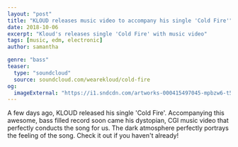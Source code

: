 ```yaml
---
layout: "post"
title: "KLOUD releases music video to accompany his single 'Cold Fire'"
date: 2018-10-06
excerpt: "Kloud's releases single 'Cold Fire' with music video"
tags: [music, edm, electronic]
author: samantha

genre: "bass"
teaser:
  type: "soundcloud"
  source: soundcloud.com/wearekloud/cold-fire
og:
  imageExternal: "https://i1.sndcdn.com/artworks-000415497045-mpbzw6-t500x500.jpg"
---
```

A few days ago, KLOUD released his single 'Cold Fire'. Accompanying this awesome, bass filled record soon came his dystopian, CGI music video that perfectly conducts the song for us. The dark atmosphere perfectly portrays the feeling of the song. Check it out if you haven't already!
